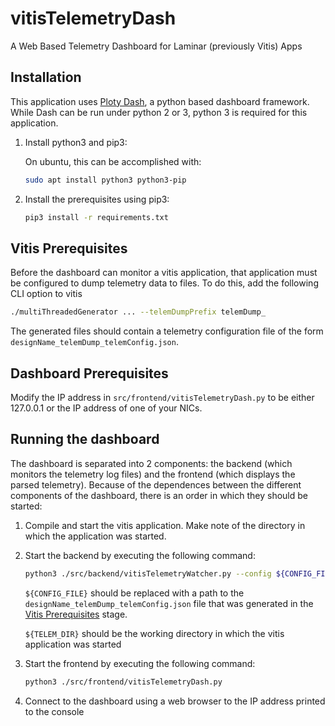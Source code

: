 # vitisTelemetryDash
A Web Based Telemetry Dashboard for Laminar (previously Vitis) Apps

## Installation
This application uses [Ploty Dash](https://plot.ly/dash), a python based dashboard framework.  While Dash can be run under python 2 or 3, python 3 is required for this application.

1. Install python3 and pip3:

    On ubuntu, this can be accomplished with:
    ```bash
    sudo apt install python3 python3-pip
    ```
2. Install the prerequisites using pip3:
    ```bash
    pip3 install -r requirements.txt
    ```

## Vitis Prerequisites
Before the dashboard can monitor a vitis application, that application must be configured to dump telemetry data to files.
To do this, add the following CLI option to vitis
```bash
./multiThreadedGenerator ... --telemDumpPrefix telemDump_
```

The generated files should contain a telemetry configuration file of the form `designName_telemDump_telemConfig.json`.

## Dashboard Prerequisites
Modify the IP address in `src/frontend/vitisTelemetryDash.py` to be either 127.0.0.1 or the IP address of one of your NICs.

## Running the dashboard
The dashboard is separated into 2 components: the backend (which monitors the telemetry log files) and the frontend (which displays the parsed telemetry).  Because of the dependences between the different components of the dashboard, there is an order in which they should be started:

1. Compile and start the vitis application.  Make note of the directory in which the application was started.
2. Start the backend by executing the following command:
    ```bash
    python3 ./src/backend/vitisTelemetryWatcher.py --config ${CONFIG_FILE} --telem-path ${TELEM_DIR}
    ```
    `${CONFIG_FILE}` should be replaced with a path to the `designName_telemDump_telemConfig.json` file that was generated in the [Vitis Prerequisites](#vitis-prerequisites) stage.

    `${TELEM_DIR}` should be the working directory in which the vitis application was started
3. Start the frontend by executing the following command:
    ```bash
    python3 ./src/frontend/vitisTelemetryDash.py
    ```
4. Connect to the dashboard using a web browser to the IP address printed to the console
